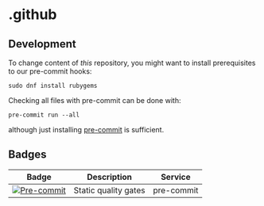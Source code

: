 # .github

## Development

To change content of _this_ repository, you might want to install prerequisites
to our pre-commit hooks:

```
sudo dnf install rubygems
```

Checking all files with pre-commit can be done with:

```
pre-commit run --all
```

although just installing [pre-commit](https://pre-commit.com/) is sufficient.

## Badges

| Badge                    | Description          | Service      |
| ------------------------ | -------------------- | ------------ |
| [![Pre-commit][1]][2]    | Static quality gates | pre-commit   |

[1]: https://img.shields.io/badge/pre--commit-enabled-brightgreen?logo=pre-commit
[2]: https://pre-commit.com/

